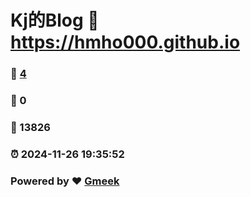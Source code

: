 # Kj的Blog :link: https://hmho000.github.io 
### :page_facing_up: [4](https://hmho000.github.io/tag.html) 
### :speech_balloon: 0 
### :hibiscus: 13826 
### :alarm_clock: 2024-11-26 19:35:52 
### Powered by :heart: [Gmeek](https://github.com/Meekdai/Gmeek)
